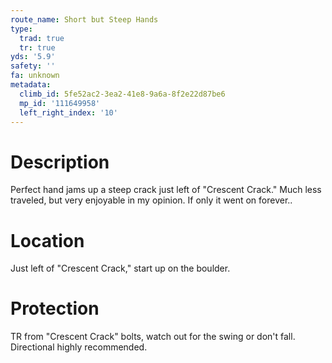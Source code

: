 ```yaml
---
route_name: Short but Steep Hands
type:
  trad: true
  tr: true
yds: '5.9'
safety: ''
fa: unknown
metadata:
  climb_id: 5fe52ac2-3ea2-41e8-9a6a-8f2e22d87be6
  mp_id: '111649958'
  left_right_index: '10'
---
```

# Description
Perfect hand jams up a steep crack just left of "Crescent Crack." Much less traveled, but very enjoyable in my opinion. If only it went on forever..

# Location
Just left of "Crescent Crack," start up on the boulder.

# Protection
TR from "Crescent Crack" bolts, watch out for the swing or don't fall. Directional highly recommended.
